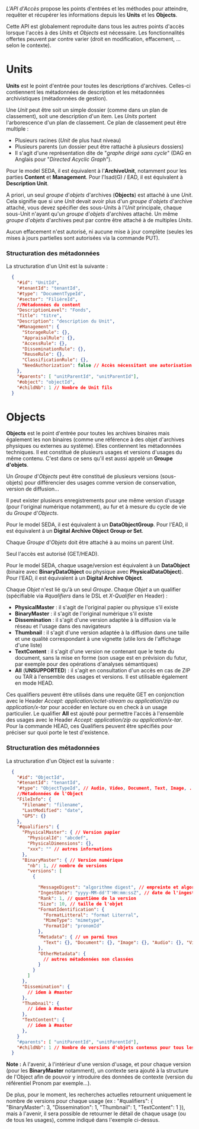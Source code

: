 *L'API d'Accès* propose les points d'entrées et les méthodes pour atteindre, requêter et récupérer les informations depuis les **Units** et les **Objects**.

Cette API est globalement reproduite dans tous les autres points d'accès lorsque l'accès à des _Units_ et _Objects_ est nécessaire. Les fonctionnalités offertes peuvent par contre varier (droit en modification, effacement, ... selon le contexte).

# Units

**Units** est le point d'entrée pour toutes les descriptions d'archives. Celles-ci contiennent les métadonnées de description et les métadonnées archivistiques (métadonnées de gestion).

Une _Unit_ peut être soit un simple dossier (comme dans un plan de classement), soit une description d'un item. Les _Units_ portent l'arborescence d'un plan de classement. Ce plan de classement peut être multiple :
  - Plusieurs racines (_Unit_ de plus haut niveau)
  - Plusieurs parents (un dossier peut être rattaché à plusieurs dossiers)
  - Il s'agit d'une représentation dite de "_graphe dirigé sans cycle_" (DAG en Anglais pour "_Directed Acyclic Graph_").

Pour le model SEDA, il est équivalent à l'**ArchiveUnit**, notamment pour les parties **Content** et **Management**. Pour l'Isad(G) / EAD, il est équivalent à **Description Unit**.

A priori, un seul _groupe_ d'_objets_ d'archives (**Objects**) est attaché à une _Unit_. Cela signifie que si une _Unit_ devait avoir plus d'un _groupe_ d'_objets_ d'archive attaché, vous devez spécifier des sous-Units à l'_Unit_ principale, chaque sous-Unit n'ayant qu'un _groupe_ d'_objets_ d'archives attaché. Un même _groupe_ d'_objets_ d'archives peut par contre être attaché à de multiples _Units_.

Aucun effacement n'est autorisé, ni aucune mise à jour complète (seules les mises à jours partielles sont autorisées via la commande PUT).

### Structuration des métadonnées

La structuration d'un Unit est la suivante :
```json
  {
    "#id": "UnitId",
    "#tenantId": "tenantId",
    "#type": "DocumentTypeId",
    "#sector": "FilièreId",
    //Métadonnées du content
    "DescriptionLevel": "Fonds",
    "Title": "titre",
    "Description": "description du Unit",
    "#Management": {
      "StorageRule": {},
      "AppraisalRule": {},
      "AccessRule": {},
      "DisseminationRule": {},
      "ReuseRule": {},
      "ClassificationRule": {},
      "NeedAuthorization": false // Accès nécessitant une autorisation explicite
    },
    "#parents": [ "unitParentId", "unitParentId"],
    "#object": "objectId",
    "#childNb": 1 // Nombre de Unit fils
  }
```

# Objects

**Objects** est le point d'entrée pour toutes les archives binaires mais également les non binaires (comme une référence à des objet d'archives physiques ou externes au système). Elles contiennent les métadonnées techniques. Il est constitué de plusieurs usages et versions d'usages du même contenu. C'est dans ce sens qu'il est aussi appelé un **Groupe d'objets**.

Un _Groupe_ d'_Objects_ peut être constitué de plusieurs versions (sous-objets) pour différencier des usages comme version de conservation, version de diffusion...

Il peut exister plusieurs enregistrements pour une même version d'usage (pour l'original numérique notamment), au fur et à mesure du cycle de vie du _Groupe_ d'_Objects_.

Pour le model SEDA, il est équivalent à un **DataObjectGroup**. Pour l'EAD, il est équivalent à un **Digital Archive Object Group or Set**.

Chaque _Groupe_ d'_Objets_ doit être attaché à au moins un parent _Unit_.

Seul l'accès est autorisé (GET/HEAD).

Pour le model SEDA, chaque usage/version est équivalent à un **DataObject** (binaire avec **BinaryDataObject** ou physique avec **PhysicalDataObject**). Pour l'EAD, il est équivalent à un **Digital Archive Object**.

Chaque _Objet_ n'est lié qu'à un seul _Groupe_. Chaque _Objet_ a un qualifier (spécifiable via *#qualifiers* dans le DSL et *X-Qualifier* en Header) :

- **PhysicalMaster** : il s'agit de l'original papier ou physique s'il existe
- **BinaryMaster** : il s'agit de l'original numérique s'il existe
- **Dissemination** : il s'agit d'une version adaptée à la diffusion via le réseau et l'usage dans des navigateurs
- **Thumbnail** : il s'agit d'une version adaptée à la diffusion dans une taille et une qualité correspondant à une vignette (utile lors de l'affichage d'une liste)
- **TextContent** : il s'agit d'une version ne contenant que le texte du document, sans la mise en forme (son usage est en prévision du futur, par exemple pour des opérations d'analyses sémantiques)
- **All** (**UNSUPPORTED**) : il s'agit en consultation d'un accès en cas de ZIP ou TAR à l'ensemble des usages et versions. Il est utilisable également en mode HEAD.

Ces qualifiers peuvent être utilisés dans une requête GET en conjonction avec le Header *Accept: application/octet-stream ou application/zip ou application/x-tar* pour accéder en lecture ou en check à un usage particulier.
Le qualifier **All** est ajouté pour permettre l'accès à l'ensemble des usages avec le Header *Accept: application/zip ou application/x-tar*.
Pour la commande HEAD, ces Qualifiers peuvent être spécifiés pour préciser sur quoi porte le test d'existence.

### Structuration des métadonnées

La structuration d'un Object est la suivante :
```json
  {
    "#id": "ObjectId",
    "#tenantId": "tenantId",
    "#type": "ObjectTypeId", // Audio, Video, Document, Text, Image, ...
    //Métadonnées de l'Object
    "FileInfo": {
      "Filename": "filename",
      "LastModified": "date",
      "GPS": {}
    },
    "#qualifiers": {
      "PhysicalMaster": { // Version papier
        "PhysicalId": "abcdef",
        "PhysicalDimensions": {},
        "xxx": "" // autres informations
      },
      "BinaryMaster": { // Version numérique
        "nb": 1, // nombre de versions
        "versions": [
          {

            "MessageDigest": "algorithme digest", // empreinte et algorithme d'empreinte de l'objet
            "IngestDate": "yyyy-MM-dd'T'HH:mm:ssZ", // date de l'ingest de cette version
            "Rank": 1, // quantième de la version
            "Size": 10, // taille de l'objet
            "FormatIdentification": {
              "FormatLitteral": "format Literral",
              "MimeType": "mimetype",
              "FormatId": "pronomId"
            },
            "Metadata": { // un parmi tous
              "Text": {}, "Document": {}, "Image": {}, "Audio": {}, "Video": {}
            },
            "OtherMetadata": {
              // autres métadonnées non classées
            }
          }
        ]
      },
      "Dissemination": {
        // idem à #master
      },
      "Thumbnail": {
        // idem à #master
      },
      "TextContent": {
        // idem à #master
      },
    }
    "#parents": [ "unitParentId", "unitParentId"],
    "#childNb": 1 // Nombre de versions d'objets contenus pour tous les usages
  }
```
**Note :** A l'avenir, à l'intérieur d'une version d'usage, et pour chaque version (pour les **BinaryMaster** notamment), un contexte sera ajouté à la structure de l'Object afin de pouvoir y introduire des données de contexte (version du référentiel Pronom par exemple...).

De plus, pour le moment, les recherches actuelles retournent uniquement le nombre de versions pour chaque usage (ex : "#qualifiers": { "BinaryMaster": 3, "Dissemination": 1, "Thumbnail": 1, "TextContent": 1 }), mais à l'avenir, il sera possible de retourner le détail de chaque usage (ou de tous les usages), comme indiqué dans l'exemple ci-dessus.
